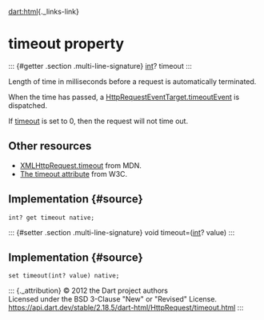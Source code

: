 [dart:html](../../dart-html/dart-html-library){._links-link}

timeout property
================

::: {#getter .section .multi-line-signature}
[int](../../dart-core/int-class)? timeout
:::

Length of time in milliseconds before a request is automatically
terminated.

When the time has passed, a
[HttpRequestEventTarget.timeoutEvent](../httprequesteventtarget/timeoutevent-constant)
is dispatched.

If [timeout](timeout) is set to 0, then the request will not time out.

Other resources
---------------

-   [XMLHttpRequest.timeout](https://developer.mozilla.org/en-US/docs/Web/API/XMLHttpRequest#xmlhttprequest-timeout)
    from MDN.
-   [The timeout
    attribute](http://www.w3.org/TR/XMLHttpRequest/#the-timeout-attribute)
    from W3C.

Implementation {#source}
--------------

``` {.language-dart data-language="dart"}
int? get timeout native;
```

::: {#setter .section .multi-line-signature}
void timeout=([int](../../dart-core/int-class)? value)
:::

Implementation {#source}
--------------

``` {.language-dart data-language="dart"}
set timeout(int? value) native;
```

::: {._attribution}
© 2012 the Dart project authors\
Licensed under the BSD 3-Clause \"New\" or \"Revised\" License.\
<https://api.dart.dev/stable/2.18.5/dart-html/HttpRequest/timeout.html>
:::
